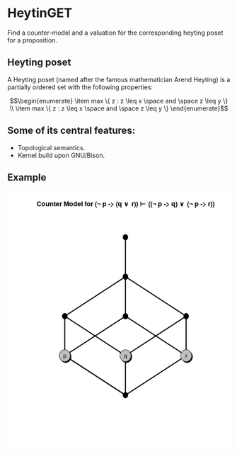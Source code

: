 # HeytinGET

Find a counter-model and a valuation for the corresponding heyting poset for a proposition.

## Heyting poset

A Heyting poset (named after the famous mathematician Arend Heyting) is a partially ordered set with the following properties:

```math
\begin{enumerate}
\item max \{ z : z \leq x \space and \space z \leq y \} \\
\item max \{ z : z \leq x \space and \space z \leq y \}
\end{enumerate}
```

## Some of its central features:
- Topological semantics.
- Kernel build upon GNU/Bison.

## Example

![Image description](example.png)
